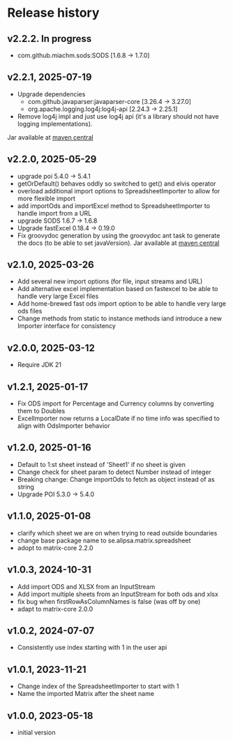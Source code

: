 # Release history

## v2.2.2. In progress
- com.github.miachm.sods:SODS [1.6.8 -> 1.7.0]

## v2.2.1, 2025-07-19
- Upgrade dependencies
    - com.github.javaparser:javaparser-core [3.26.4 -> 3.27.0]
    - org.apache.logging.log4j:log4j-api [2.24.3 -> 2.25.1]
- Remove log4j impl and just use log4j api (it's a library should not have logging implementations).

Jar available at [maven central](https://repo1.maven.org/maven2/se/alipsa/matrix/matrix-spreadsheet/2.2.1/matrix-spreadsheet-2.2.1.jar)

## v2.2.0, 2025-05-29
- upgrade poi 5.4.0 -> 5.4.1
- getOrDefault() behaves oddly so switched to get() and elvis operator
- overload additional import options to SpreadsheetImporter to allow for more flexible import
- add importOds and importExcel method to SpreadsheetImporter to handle import from a URL
- upgrade SODS 1.6.7 -> 1.6.8
- Upgrade fastExcel 0.18.4 -> 0.19.0
- Fix groovydoc generation by using the groovydoc ant task to generate the docs (to be able to set javaVersion).
Jar available at [maven central](https://repo1.maven.org/maven2/se/alipsa/matrix/matrix-spreadsheet/2.2.0/matrix-spreadsheet-2.2.0.jar)

## v2.1.0, 2025-03-26
- Add several new import options (for file, input streams and URL)
- Add alternative excel implementation based on fastexcel to be able to handle very large Excel files
- Add home-brewed fast ods import option to be able to handle very large ods files
- Change methods from static to instance methods iand introduce a new Importer interface for consistency

## v2.0.0, 2025-03-12
- Require JDK 21

## v1.2.1, 2025-01-17
- Fix ODS import for Percentage and Currency columns by converting them to Doubles
- ExcelImporter now returns a LocalDate if no time info was specified to align with OdsImporter behavior 

## v1.2.0, 2025-01-16
- Default to 1:st sheet instead of 'Sheet1' if no sheet is given
- Change check for sheet param to detect Number instead of integer
- Breaking change: Change importOds to fetch as object instead of as string
- Upgrade POI 5.3.0 -> 5.4.0

## v1.1.0, 2025-01-08
- clarify which sheet we are on when trying to read outside boundaries
- change base package name to se.alipsa.matrix.spreadsheet
- adopt to matrix-core 2.2.0

## v1.0.3, 2024-10-31
- Add import ODS and XLSX from an InputStream
- Add import multiple sheets from an InputStream for both ods and xlsx
- fix bug when firstRowAsColumnNames is false (was off by one)
- adapt to matrix-core 2.0.0

## v1.0.2, 2024-07-07
- Consistently use index starting with 1 in the user api

## v1.0.1, 2023-11-21
- Change index of the SpreadsheetImporter to start with 1
- Name the imported Matrix after the sheet name

## v1.0.0, 2023-05-18
- initial version